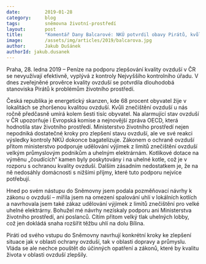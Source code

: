 ```yaml
---
date:         2019-01-28
category:     blog
tags:         sněmovna životní-prostředí
layout:       post
title:        "Komentář Dany Balcarové: NKÚ potvrdil obavy Pirátů, kvůli znečištění stále umírají tisíce lidí"
image:        /assets/img/articles/2019/balcarova.jpg 
author:       Jakub Dušánek
authorId: jakub.dusanek
---
```


Praha, 28. ledna 2019 – Peníze na podporu zlepšování kvality ovzduší v ČR se nevyužívají efektivně, vyplývá z kontroly Nejvyššího kontrolního úřadu. V dnes zveřejněné prověrce kvality ovzduší se potvrdila dlouhodobá stanoviska Pirátů k problémům životního prostředí.

Česká republika je energetický skanzen, kde 68 procent obyvatel žije v lokalitách se zhoršenou kvalitou ovzduší. Kvůli znečištění ovzduší u nás ročně předčasně umírá kolem šesti tisíc obyvatel. Na alarmující stav ovzduší v ČR upozorňuje i Evropská komise a nejnovější zpráva OECD, která hodnotila stav životního prostředí. Ministerstvo životního prostředí nejen nepodniká dostatečné kroky pro zlepšení stavu ovzduší, ale ve své reakci výsledky kontroly NKÚ dokonce bagatelizuje. Zákonem o ochraně ovzduší přitom ministerstvo podporuje udělování výjimek z limitů znečištění ovzduší velkým průmyslovým podnikům a uhelným elektrárnám. Kotlíkové dotace na výměnu „čoudících“ kamen byly poskytovány i na uhelné kotle, což je v rozporu s ochranou kvality ovzduší. Dalším zásadním nedostatkem je, že na ně nedosáhly domácnosti s nižšími příjmy, které tuto podporu nejvíce potřebují.

Hned po svém nástupu do Sněmovny jsem podala pozměňovací návrhy k zákonu o ovzduší – mířila jsem na omezení spalování uhlí v lokálních kotlích a navrhovala jsem také zákaz udělování výjimek z limitů znečištění pro velké uhelné elektrárny. Bohužel mé návrhy nezískaly podporu ani Ministerstva životního prostředí, ani poslanců. Cítím přitom velký tlak uhelných lobby, což jen dokládá snaha rozšířit těžbu uhlí na dolu Bílina.

Piráti od svého vstupu do Sněmovny navrhují konkrétní kroky ke zlepšení situace jak v oblasti ochrany ovzduší, tak v oblasti dopravy a průmyslu. Vláda se ale nechce pouštět do účinných opatření a zákonů, které by kvalitu života v oblasti ovzduší zlepšily.

